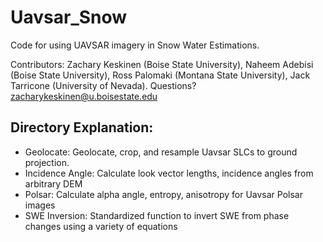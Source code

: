 # Uavsar_Snow
Code for using UAVSAR imagery in Snow Water Estimations.

Contributors: Zachary Keskinen (Boise State University), Naheem Adebisi (Boise State University), Ross Palomaki (Montana State University), Jack Tarricone (University of Nevada). Questions? zacharykeskinen@u.boisestate.edu

## Directory Explanation:
- Geolocate: Geolocate, crop, and resample Uavsar SLCs to ground projection.
- Incidence Angle: Calculate look vector lengths, incidence angles from arbitrary DEM
- Polsar: Calculate alpha angle, entropy, anisotropy for Uavsar Polsar images
- SWE Inversion: Standardized function to invert SWE from phase changes using a variety of equations

